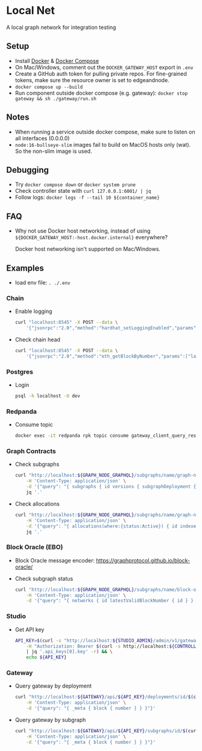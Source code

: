 # Local Net

A local graph network for integration testing

## Setup

- Install [Docker](https://docs.docker.com/get-docker/) & [Docker Compose](https://docs.docker.com/compose/)
- On Mac/Windows, comment out the `DOCKER_GATEWAY_HOST` export in `.env`
- Create a GitHub auth token for pulling private repos. For fine-grained tokens, make sure the resource owner is set to edgeandnode.
- `docker compose up --build`
- Run component outside docker compose (e.g. gateway): `docker stop gateway && sh ./gateway/run.sh`

## Notes

- When running a service outside docker compose, make sure to listen on all interfaces (0.0.0.0)
- `node:16-bullseye-slim` images fail to build on MacOS hosts only (wat). So the non-slim image is used.

## Debugging

- Try `docker compose down` or `docker system prune`
- Check controller state with `curl 127.0.0.1:6001/ | jq`
- Follow logs: `docker logs -f --tail 10 ${container_name}`

## FAQ

- Why not use Docker host networking, instead of using `${DOCKER_GATEWAY_HOST:-host.docker.internal}` everywhere?

    Docker host networking isn't supported on Mac/Windows.

## Examples

- load env file: `. ./.env`

### Chain

- Enable logging

    ```bash
    curl "localhost:8545" -X POST --data \
        '{"jsonrpc":"2.0","method":"hardhat_setLoggingEnabled","params":[true],"id":1}'
    ```

- Check chain head

    ```bash
    curl "localhost:8545" -X POST --data \
        '{"jsonrpc":"2.0","method":"eth_getBlockByNumber","params":["latest", false],"id":1}'
    ```

### Postgres

- Login

    ```bash
    psql -h localhost -U dev
    ```

### Redpanda

- Consume topic

    ```bash
    docker exec -it redpanda rpk topic consume gateway_client_query_results --brokers="localhost:9092"
    ```

### Graph Contracts

- Check subgraphs

    ```bash
    curl "http://localhost:${GRAPH_NODE_GRAPHQL}/subgraphs/name/graph-network" \
        -H 'Content-Type: application/json' \
        -d '{"query": "{ subgraphs { id versions { subgraphDeployment { ipfsHash } } } }"}' | \
        jq '.'
    ```

- Check allocations

    ```bash
    curl "http://localhost:${GRAPH_NODE_GRAPHQL}/subgraphs/name/graph-network" \
        -H 'Content-Type: application/json' \
        -d '{"query": "{ allocations(where:{status:Active}) { id indexer { url } } }"}' | \
        jq '.'
    ```

### Block Oracle (EBO)

- Block Oracle message encoder: https://graphprotocol.github.io/block-oracle/

- Check subgraph status

    ```bash
    curl "http://localhost:${GRAPH_NODE_GRAPHQL}/subgraphs/name/block-oracle" \
        -H 'Content-Type: application/json' \
        -d '{"query": "{ networks { id latestValidBlockNumber { id } } }"}'
    ```

### Studio

- Get API key

    ```bash
    API_KEY=$(curl -s "http://localhost:${STUDIO_ADMIN}/admin/v1/gateway-api-keys" \
        -H "Authorization: Bearer $(curl -s http://localhost:${CONTROLLER}/studio_admin_auth)" \
        | jq '.api_keys[0].key' -r) && \
        echo ${API_KEY}
    ```

### Gateway

- Query gateway by deployment

    ```bash
    curl "http://localhost:${GATEWAY}/api/${API_KEY}/deployments/id/$(curl -s http://localhost:${CONTROLLER}/graph_subgraph_deployment)" \
        -H 'Content-Type: application/json' \
        -d '{"query": "{ _meta { block { number } } }"}'
    ```

- Query gateway by subgraph

    ```bash
    curl "http://localhost:${GATEWAY}/api/${API_KEY}/subgraphs/id/$(curl -s http://localhost:${CONTROLLER}/graph_subgraph)" \
        -H 'Content-Type: application/json' \
        -d '{"query": "{ _meta { block { number } } }"}'
    ```
